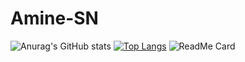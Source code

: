# Amine-SN

![Anurag's GitHub stats](https://github-readme-stats.vercel.app/api?username=Aminos7&show_icons=true&theme=radical)
[![Top Langs](https://github-readme-stats.vercel.app/api/top-langs/?username=Aminos7&layout=compact)](https://github.com/anuraghazra/github-readme-stats)
![ReadMe Card](https://github-readme-stats.vercel.app/api/pin/?username=Aminos7&repo=Amine-SN)





